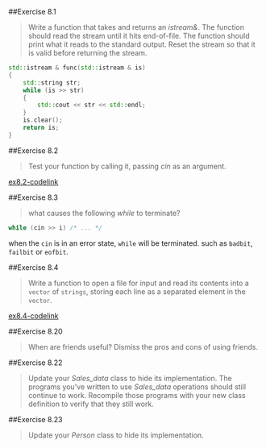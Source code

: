 ##Exercise 8.1

> Write a function that takes and returns an *istream&*. The function should read the stream until it hits end-of-file.
> The function should print what it reads to the standard output. Reset the stream so that it is valid before returning
> the stream.

```cpp
std::istream & func(std::istream & is)
{
    std::string str;
    while (is >> str)
    {
        std::cout << str << std::endl;
    }
    is.clear();
    return is;
}
```

##Exercise 8.2

> Test your function by calling it, passing *cin* as an argument.

[ex8.2-codelink](exercise8.2.cpp)

##Exercise 8.3

> what causes the following *while* to terminate?

```cpp
while (cin >> i) /* ... */
```

when the `cin` is in an error state, `while` will be terminated. such as `badbit`, `failbit` or `eofbit`. 

##Exercise 8.4

> Write a function to open a file for input and read its contents into a `vector` of `strings`, storing each line as a
> separated element in the `vector`.

[ex8.4-codelink](exercise8.4.cpp)


##Exercise 8.20

> When are friends useful? Dismiss the pros and cons of using friends.

##Exercise 8.22

> Update your *Sales_data* class to hide its implementation. The programs you've written to use *Sales_data* operations
> should still continue to work. Recompile those programs with your new class definition to verify that they still work.

##Exercise 8.23

> Update your *Person* class to hide its implementation.



